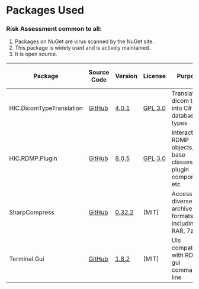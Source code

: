 

# Packages Used

### Risk Assessment common to all:
1. Packages on NuGet are virus scanned by the NuGet site.
2. This package is widely used and is actively maintained.
3. It is open source.

| Package | Source Code | Version | License | Purpose | Additional Risk Assessment |
| ------- | ------------| --------| ------- | ------- | -------------------------- |
| HIC.DicomTypeTranslation | [GitHub](https://github.com/HicServices/DicomTypeTranslation) | [4.0.1](https://www.nuget.org/packages/HIC.DicomTypeTranslation/4.0.1) | [GPL 3.0](https://www.gnu.org/licenses/gpl-3.0.html) | Translate dicom types into C# / database types | |
| HIC.RDMP.Plugin | [GitHub](https://github.com/HicServices/RDMP) | [8.0.5](https://www.nuget.org/packages/HIC.RDMP.Plugin/8.0.5) | [GPL 3.0](https://www.gnu.org/licenses/gpl-3.0.html) | Interact with RDMP objects, base classes for plugin components etc | |
| SharpCompress | [GitHub](https://github.com/adamhathcock/sharpcompress) | [0.32.2](https://www.nuget.org/packages/SharpCompress/0.32.2) | [MIT] | Access diverse archive formats including RAR, 7zip | |
| Terminal.Gui | [GitHub](https://github.com/migueldeicaza/gui.cs) | [1.8.2](https://www.nuget.org/packages/Terminal.Gui/1.8.2) | [MIT] | UIs compatible with RDMP gui command line | |
